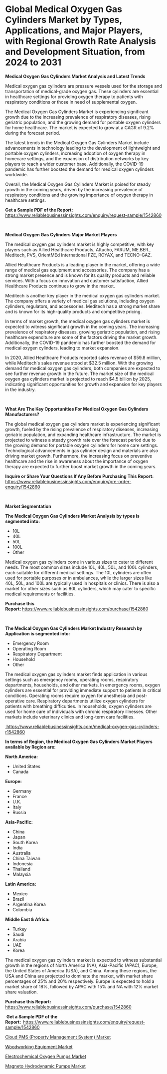 <p><h1>Global Medical Oxygen Gas Cylinders Market by Types, Applications, and Major Players, with Regional Growth Rate Analysis and Development Situation, from 2024 to 2031</h1></p><p><strong>Medical Oxygen Gas Cylinders Market Analysis and Latest Trends</strong></p>
<p><p>Medical oxygen gas cylinders are pressure vessels used for the storage and transportation of medical-grade oxygen gas. These cylinders are essential in healthcare settings for providing oxygen therapy to patients with respiratory conditions or those in need of supplemental oxygen.</p><p>The Medical Oxygen Gas Cylinders Market is experiencing significant growth due to the increasing prevalence of respiratory diseases, rising geriatric population, and the growing demand for portable oxygen cylinders for home healthcare. The market is expected to grow at a CAGR of 9.2% during the forecast period.</p><p>The latest trends in the Medical Oxygen Gas Cylinders Market include advancements in technology leading to the development of lightweight and portable oxygen cylinders, increasing adoption of oxygen therapy in homecare settings, and the expansion of distribution networks by key players to reach a wider customer base. Additionally, the COVID-19 pandemic has further boosted the demand for medical oxygen cylinders worldwide.</p><p>Overall, the Medical Oxygen Gas Cylinders Market is poised for steady growth in the coming years, driven by the increasing prevalence of respiratory conditions and the growing importance of oxygen therapy in healthcare settings.</p></p>
<p><strong>Get a Sample PDF of the Report:&nbsp;</strong> <a href="https://www.reliablebusinessinsights.com/enquiry/request-sample/1542860">https://www.reliablebusinessinsights.com/enquiry/request-sample/1542860</a></p>
<p>&nbsp;</p>
<p><strong>Medical Oxygen Gas Cylinders Major Market Players</strong></p>
<p><p>The medical oxygen gas cylinders market is highly competitive, with key players such as Allied Healthcare Products, Attucho, FARUM, ME.BER., Meditech, PVS, OrientMEd International FZE, ROYAX, and TECNO-GAZ. </p><p>Allied Healthcare Products is a leading player in the market, offering a wide range of medical gas equipment and accessories. The company has a strong market presence and is known for its quality products and reliable services. With a focus on innovation and customer satisfaction, Allied Healthcare Products continues to grow in the market.</p><p>Meditech is another key player in the medical oxygen gas cylinders market. The company offers a variety of medical gas solutions, including oxygen cylinders, regulators, and accessories. Meditech has a strong market share and is known for its high-quality products and competitive pricing.</p><p>In terms of market growth, the medical oxygen gas cylinders market is expected to witness significant growth in the coming years. The increasing prevalence of respiratory diseases, growing geriatric population, and rising healthcare expenditure are some of the factors driving the market growth. Additionally, the COVID-19 pandemic has further boosted the demand for medical oxygen cylinders, leading to market expansion.</p><p>In 2020, Allied Healthcare Products reported sales revenue of $59.8 million, while Meditech's sales revenue stood at $32.5 million. With the growing demand for medical oxygen gas cylinders, both companies are expected to see further revenue growth in the future. The market size of the medical oxygen gas cylinders market is projected to reach $4.5 billion by 2025, indicating significant opportunities for growth and expansion for key players in the industry.</p></p>
<p>&nbsp;</p>
<p><strong>What Are The Key Opportunities For Medical Oxygen Gas Cylinders Manufacturers?</strong></p>
<p><p>The global medical oxygen gas cylinders market is experiencing significant growth, fueled by the rising prevalence of respiratory diseases, increasing geriatric population, and expanding healthcare infrastructure. The market is projected to witness a steady growth rate over the forecast period due to the growing demand for portable oxygen cylinders for home care settings. Technological advancements in gas cylinder design and materials are also driving market growth. Furthermore, the increasing focus on preventive healthcare and the rise in awareness about the importance of oxygen therapy are expected to further boost market growth in the coming years.</p></p>
<p><strong>Inquire or Share Your Questions If Any Before Purchasing This Report:</strong> <a href="https://www.reliablebusinessinsights.com/enquiry/pre-order-enquiry/1542860">https://www.reliablebusinessinsights.com/enquiry/pre-order-enquiry/1542860</a></p>
<p>&nbsp;</p>
<p><strong>Market Segmentation</strong></p>
<p><strong>The Medical Oxygen Gas Cylinders Market Analysis by types is segmented into:</strong></p>
<p><ul><li>10L</li><li>40L</li><li>50L</li><li>100L</li><li>Other</li></ul></p>
<p><p>Medical oxygen gas cylinders come in various sizes to cater to different needs. The most common sizes include 10L, 40L, 50L, and 100L cylinders, each suitable for different medical settings. The 10L cylinders are often used for portable purposes or in ambulances, while the larger sizes like 40L, 50L, and 100L are typically used in hospitals or clinics. There is also a market for other sizes such as 80L cylinders, which may cater to specific medical requirements or facilities.</p></p>
<p><strong>Purchase this Report:&nbsp;</strong><a href="https://www.reliablebusinessinsights.com/purchase/1542860">https://www.reliablebusinessinsights.com/purchase/1542860</a></p>
<p>&nbsp;</p>
<p><strong>The Medical Oxygen Gas Cylinders Market Industry Research by Application is segmented into:</strong></p>
<p><ul><li>Emergency Room</li><li>Operating Room</li><li>Respiratory Department</li><li>Household</li><li>Other</li></ul></p>
<p><p>The medical oxygen gas cylinders market finds application in various settings such as emergency rooms, operating rooms, respiratory departments, households, and other markets. In emergency rooms, oxygen cylinders are essential for providing immediate support to patients in critical conditions. Operating rooms require oxygen for anesthesia and post-operative care. Respiratory departments utilize oxygen cylinders for patients with breathing difficulties. In households, oxygen cylinders are used for home care of individuals with chronic respiratory illnesses. Other markets include veterinary clinics and long-term care facilities.</p></p>
<p><a href="https://www.reliablebusinessinsights.com/medical-oxygen-gas-cylinders-r1542860">&nbsp;https://www.reliablebusinessinsights.com/medical-oxygen-gas-cylinders-r1542860</a></p>
<p><strong>In terms of Region, the Medical Oxygen Gas Cylinders Market Players available by Region are:</strong></p>
<p>
    <p> <strong> North America: </strong>
        <ul>
            <li>United States</li>
            <li>Canada</li>
        </ul>
        </p> 
    <p> <strong> Europe: </strong>
        <ul>
            <li>Germany</li>
            <li>France</li>
            <li>U.K.</li>
            <li>Italy</li>
            <li>Russia</li>
        </ul>
        </p> 
    <p> <strong> Asia-Pacific: </strong>
        <ul>
            <li>China</li>
            <li>Japan</li>
            <li>South Korea</li>
            <li>India</li>
            <li>Australia</li>
            <li>China Taiwan</li>
            <li>Indonesia</li>
            <li>Thailand</li>
            <li>Malaysia</li>
        </ul>
        </p> 
    <p> <strong> Latin America: </strong>
        <ul>
            <li>Mexico</li>
            <li>Brazil</li>
            <li>Argentina Korea</li>
            <li>Colombia</li>
        </ul>
        </p> 
    <p> <strong> Middle East & Africa: </strong>
        <ul>
            <li>Turkey</li>
            <li>Saudi</li>
            <li>Arabia</li>
            <li>UAE</li>
            <li>Korea</li>
        </ul>
    </p>
    </p>
<p><p>The medical oxygen gas cylinders market is expected to witness substantial growth in the regions of North America (NA), Asia-Pacific (APAC), Europe, the United States of America (USA), and China. Among these regions, the USA and China are projected to dominate the market, with market share percentages of 25% and 20% respectively. Europe is expected to hold a market share of 18%, followed by APAC with 15% and NA with 12% market share valuation.</p></p>
<p><strong>Purchase this Report: </strong><a href="https://www.reliablebusinessinsights.com/purchase/1542860">https://www.reliablebusinessinsights.com/purchase/1542860</a></p>
<p>&nbsp;<strong>Get a Sample PDF of the Report:&nbsp;&nbsp;</strong><a href="https://www.reliablebusinessinsights.com/enquiry/request-sample/1542860">https://www.reliablebusinessinsights.com/enquiry/request-sample/1542860</a></p>
<p><strong></strong></p>
<p><p><a href="https://www.linkedin.com/pulse/evaluating-global-cloud-pms-property-management-system-market-twusf?trackingId=9YcJCpEjGoREVB2dCSOeYA%3D%3D">Cloud PMS (Property Management System) Market</a></p><p><a href="https://www.linkedin.com/pulse/global-woodworking-equipment-market-product-type-application-buhoe?trackingId=XdLvJ%2BKUv22PYoXSQhbZVg%3D%3D">Woodworking Equipment Market</a></p><p><a href="https://github.com/jaidynmorantestelletmjzya/Market-Research-Report-List-3/blob/main/electrochemical-oxygen-pumps-market.md">Electrochemical Oxygen Pumps Market</a></p><p><a href="https://github.com/juniordelafrance/Market-Research-Report-List-4/blob/main/magneto-hydrodynamic-pumps-market.md">Magneto Hydrodynamic Pumps Market</a></p></p>